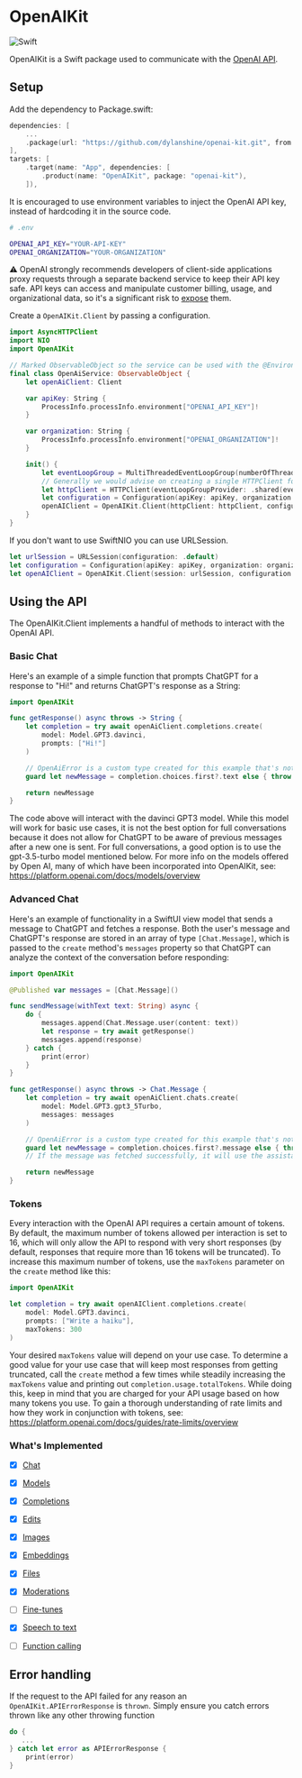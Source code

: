 # OpenAIKit

![Swift](http://img.shields.io/badge/swift-5.7-brightgreen.svg)

OpenAIKit is a Swift package used to communicate with the [OpenAI API](https://beta.openai.com/docs/api-reference/introduction).

## Setup
Add the dependency to Package.swift:

~~~~swift
dependencies: [
    ...
    .package(url: "https://github.com/dylanshine/openai-kit.git", from: "1.0.0")
],
targets: [
    .target(name: "App", dependencies: [
        .product(name: "OpenAIKit", package: "openai-kit"),
    ]),
~~~~

It is encouraged to use environment variables to inject the OpenAI API key, instead of hardcoding it in the source code.

~~~~bash
# .env

OPENAI_API_KEY="YOUR-API-KEY"
OPENAI_ORGANIZATION="YOUR-ORGANIZATION"
~~~~
⚠️ OpenAI strongly recommends developers of client-side applications proxy requests through a separate backend service to keep their API key safe. API keys can access and manipulate customer billing, usage, and organizational data, so it's a significant risk to [expose](https://nshipster.com/secrets/) them.

Create a `OpenAIKit.Client` by passing a configuration.

~~~~swift
import AsyncHTTPClient
import NIO
import OpenAIKit

// Marked ObservableObject so the service can be used with the @EnvironmentObject property wrapper
final class OpenAiService: ObservableObject {
    let openAiClient: Client

    var apiKey: String {
        ProcessInfo.processInfo.environment["OPENAI_API_KEY"]!
    }

    var organization: String {
        ProcessInfo.processInfo.environment["OPENAI_ORGANIZATION"]!
    }

    init() {
        let eventLoopGroup = MultiThreadedEventLoopGroup(numberOfThreads: 1)
        // Generally we would advise on creating a single HTTPClient for the lifecycle of your application and recommend shutting it down on application close.
        let httpClient = HTTPClient(eventLoopGroupProvider: .shared(eventLoopGroup))
        let configuration = Configuration(apiKey: apiKey, organization: organization)
        openAIClient = OpenAIKit.Client(httpClient: httpClient, configuration: configuration)
    }
}
~~~~

If you don't want to use SwiftNIO you can use URLSession.

~~~~swift
let urlSession = URLSession(configuration: .default)
let configuration = Configuration(apiKey: apiKey, organization: organization)
let openAIClient = OpenAIKit.Client(session: urlSession, configuration: configuration)
~~~~

## Using the API

The OpenAIKit.Client implements a handful of methods to interact with the OpenAI API.

### Basic Chat

Here's an example of a simple function that prompts ChatGPT for a response to "Hi!" and returns ChatGPT's response as a String:

~~~~swift
import OpenAIKit

func getResponse() async throws -> String {
    let completion = try await openAiClient.completions.create(
        model: Model.GPT3.davinci,
        prompts: ["Hi!"]
    )

    // OpenAiError is a custom type created for this example that's not included with OpenAIKit
    guard let newMessage = completion.choices.first?.text else { throw OpenAiError.noResponseFound }

    return newMessage
}
~~~~

The code above will interact with the davinci GPT3 model. While this model will work for basic use cases, it is not the best option for full conversations because it does not allow for ChatGPT to be aware of previous messages after a new one is sent. For full conversations, a good option is to use the gpt-3.5-turbo model mentioned below. For more info on the models offered by Open AI, many of which have been incorporated into OpenAIKit, see: https://platform.openai.com/docs/models/overview

### Advanced Chat

Here's an example of functionality in a SwiftUI view model that sends a message to ChatGPT and fetches a response. Both the user's message and ChatGPT's response are stored in an array of type `[Chat.Message]`, which is passed to the `create` method's `messages` property so that ChatGPT can analyze the context of the conversation before responding:

~~~~swift
import OpenAIKit

@Published var messages = [Chat.Message]()

func sendMessage(withText text: String) async {
    do {
        messages.append(Chat.Message.user(content: text))
        let response = try await getResponse()
        messages.append(response)
    } catch {
        print(error)
    }
}

func getResponse() async throws -> Chat.Message {
    let completion = try await openAiClient.chats.create(
        model: Model.GPT3.gpt3_5Turbo,
        messages: messages
    )

    // OpenAiError is a custom type created for this example that's not included with OpenAIKit
    guard let newMessage = completion.choices.first?.message else { throw OpenAiError.noResponseFound }
    // If the message was fetched successfully, it will use the assistant(content:) case in Chat.Message, where content is a string containing the message text

    return newMessage
}
~~~~

### Tokens

Every interaction with the OpenAI API requires a certain amount of tokens. By default, the maximum number of tokens allowed per interaction is set to 16, which will only allow the API to respond with very short responses (by default, responses that require more than 16 tokens will be truncated). To increase this maximum number of tokens, use the `maxTokens` parameter on the `create` method like this:

~~~~swift
import OpenAIKit

let completion = try await openAIClient.completions.create(
    model: Model.GPT3.davinci,
    prompts: ["Write a haiku"],
    maxTokens: 300
)
~~~~

Your desired `maxTokens` value will depend on your use case. To determine a good value for your use case that will keep most responses from getting truncated, call the `create` method a few times while steadily increasing the `maxTokens` value and printing out `completion.usage.totalTokens`. While doing this, keep in mind that you are charged for your API usage based on how many tokens you use. To gain a thorough understanding of rate limits and how they work in conjunction with tokens, see: https://platform.openai.com/docs/guides/rate-limits/overview

### What's Implemented
* [x] [Chat](https://platform.openai.com/docs/api-reference/chat)
* [x] [Models](https://beta.openai.com/docs/api-reference/models)
* [x] [Completions](https://beta.openai.com/docs/api-reference/completions)
* [x] [Edits](https://beta.openai.com/docs/api-reference/edits)
* [x] [Images](https://beta.openai.com/docs/api-reference/images)
* [x] [Embeddings](https://beta.openai.com/docs/api-reference/embeddings)
* [x] [Files](https://beta.openai.com/docs/api-reference/files)
* [x] [Moderations](https://beta.openai.com/docs/api-reference/moderations)
* [ ] [Fine-tunes](https://beta.openai.com/docs/api-reference/fine-tunes)
* [x] [Speech to text](https://platform.openai.com/docs/guides/speech-to-text)
* [ ] [Function calling](https://platform.openai.com/docs/guides/gpt/function-calling)


## Error handling
If the request to the API failed for any reason an `OpenAIKit.APIErrorResponse` is `thrown`.
Simply ensure you catch errors thrown like any other throwing function

~~~~swift
do {
   ...
} catch let error as APIErrorResponse {
    print(error)
}
~~~~
